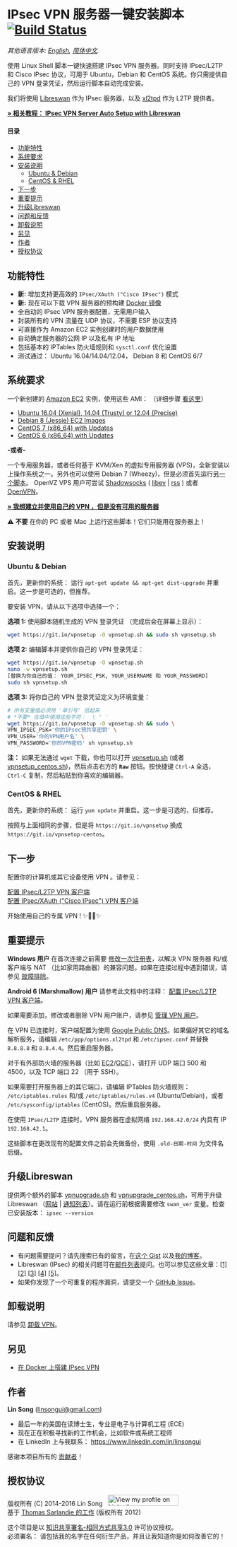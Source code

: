 ﻿# IPsec VPN 服务器一键安装脚本 &nbsp;[![Build Status](https://static.ls20.com/travis-ci/setup-ipsec-vpn.svg)](https://travis-ci.org/hwdsl2/setup-ipsec-vpn)

*其他语言版本: [English](README.md), [简体中文](README-zh.md).*

使用 Linux Shell 脚本一键快速搭建 IPsec VPN 服务器。同时支持 IPsec/L2TP 和 Cisco IPsec 协议，可用于 Ubuntu，Debian 和 CentOS 系统。你只需提供自己的 VPN 登录凭证，然后运行脚本自动完成安装。

我们将使用 <a href="https://libreswan.org/" target="_blank">Libreswan</a> 作为 IPsec 服务器，以及 <a href="https://github.com/xelerance/xl2tpd" target="_blank">xl2tpd</a> 作为 L2TP 提供者。

<a href="https://blog.ls20.com/ipsec-l2tp-vpn-auto-setup-for-ubuntu-12-04-on-amazon-ec2/" target="_blank">**&raquo; 相关教程： IPsec VPN Server Auto Setup with Libreswan**</a>

#### 目录

- [功能特性](#功能特性)
- [系统要求](#系统要求)
- [安装说明](#安装说明)
  - [Ubuntu & Debian](#ubuntu--debian)
  - [CentOS & RHEL](#centos--rhel)
- [下一步](#下一步)
- [重要提示](#重要提示)
- [升级Libreswan](#升级libreswan)
- [问题和反馈](#问题和反馈)
- [卸载说明](#卸载说明)
- [另见](#另见)
- [作者](#作者)
- [授权协议](#授权协议)

## 功能特性

- **新:** 增加支持更高效的 `IPsec/XAuth ("Cisco IPsec")` 模式
- **新:** 现在可以下载 VPN 服务器的预构建 [Docker 镜像](#另见)
- 全自动的 IPsec VPN 服务器配置，无需用户输入
- 封装所有的 VPN 流量在 UDP 协议，不需要 ESP 协议支持
- 可直接作为 Amazon EC2 实例创建时的用户数据使用
- 自动确定服务器的公网 IP 以及私有 IP 地址
- 包括基本的 IPTables 防火墙规则和 `sysctl.conf` 优化设置
- 测试通过： Ubuntu 16.04/14.04/12.04， Debian 8 和 CentOS 6/7

## 系统要求

一个新创建的 <a href="https://aws.amazon.com/ec2/" target="_blank">Amazon EC2</a> 实例，使用这些 AMI： （详细步骤 <a href="https://blog.ls20.com/ipsec-l2tp-vpn-auto-setup-for-ubuntu-12-04-on-amazon-ec2/#vpnsetup" target="_blank">看这里</a>）
- <a href="https://cloud-images.ubuntu.com/locator/" target="_blank">Ubuntu 16.04 (Xenial), 14.04 (Trusty) or 12.04 (Precise)</a>
- <a href="https://wiki.debian.org/Cloud/AmazonEC2Image" target="_blank">Debian 8 (Jessie) EC2 Images</a>
- <a href="https://aws.amazon.com/marketplace/pp/B00O7WM7QW" target="_blank">CentOS 7 (x86_64) with Updates</a>
- <a href="https://aws.amazon.com/marketplace/pp/B00NQAYLWO" target="_blank">CentOS 6 (x86_64) with Updates</a>

**-或者-**

一个专用服务器，或者任何基于 KVM/Xen 的虚拟专用服务器 (VPS)，全新安装以上操作系统之一。另外也可以使用 Debian 7 (Wheezy)，但是必须首先运行<a href="extras/vpnsetup-debian-7-workaround.sh" target="_blank">另一个脚本</a>。 OpenVZ VPS 用户可尝试 <a href="https://shadowsocks.org" target="_blank">Shadowsocks</a> ( <a href="https://github.com/shadowsocks/shadowsocks-libev" target="_blank">libev</a> | <a href="https://github.com/breakwa11/shadowsocks-rss" target="_blank">rss</a> ) 或者 <a href="https://github.com/Nyr/openvpn-install" target="_blank">OpenVPN</a>。

<a href="https://blog.ls20.com/ipsec-l2tp-vpn-auto-setup-for-ubuntu-12-04-on-amazon-ec2/#gettingavps" target="_blank">**&raquo; 我想建立并使用自己的 VPN ，但是没有可用的服务器**</a>

:warning: **不要** 在你的 PC 或者 Mac 上运行这些脚本！它们只能用在服务器上！

## 安装说明

### Ubuntu & Debian

首先，更新你的系统： 运行 `apt-get update && apt-get dist-upgrade` 并重启。这一步是可选的，但推荐。

要安装 VPN，请从以下选项中选择一个：

**选项 1:** 使用脚本随机生成的 VPN 登录凭证 （完成后会在屏幕上显示）：

```bash
wget https://git.io/vpnsetup -O vpnsetup.sh && sudo sh vpnsetup.sh
```

**选项 2:** 编辑脚本并提供你自己的 VPN 登录凭证：

```bash
wget https://git.io/vpnsetup -O vpnsetup.sh
nano -w vpnsetup.sh
[替换为你自己的值： YOUR_IPSEC_PSK, YOUR_USERNAME 和 YOUR_PASSWORD]
sudo sh vpnsetup.sh
```

**选项 3:** 将你自己的 VPN 登录凭证定义为环境变量：

```bash
# 所有变量值必须用 '单引号' 括起来
# *不要* 在值中使用这些字符：  \ " '
wget https://git.io/vpnsetup -O vpnsetup.sh && sudo \
VPN_IPSEC_PSK='你的IPsec预共享密钥' \
VPN_USER='你的VPN用户名' \
VPN_PASSWORD='你的VPN密码' sh vpnsetup.sh
```

**注：** 如果无法通过 `wget` 下载，你也可以打开 <a href="vpnsetup.sh" target="_blank">vpnsetup.sh</a> (或者 <a href="vpnsetup_centos.sh" target="_blank">vpnsetup_centos.sh</a>)，然后点击右方的 **`Raw`** 按钮。按快捷键 `Ctrl-A` 全选， `Ctrl-C` 复制，然后粘贴到你喜欢的编辑器。

### CentOS & RHEL

首先，更新你的系统： 运行 `yum update` 并重启。这一步是可选的，但推荐。

按照与上面相同的步骤，但是将 `https://git.io/vpnsetup` 换成 `https://git.io/vpnsetup-centos`。

## 下一步

配置你的计算机或其它设备使用 VPN 。请参见：

<a href="docs/clients-zh.md" target="_blank">配置 IPsec/L2TP VPN 客户端</a>   
<a href="docs/clients-xauth-zh.md" target="_blank">配置 IPsec/XAuth ("Cisco IPsec") VPN 客户端</a>

开始使用自己的专属 VPN ! :sparkles::tada::rocket::sparkles:

## 重要提示

**Windows 用户** 在首次连接之前需要 <a href="docs/clients-zh.md#regkey" target="_blank">修改一次注册表</a>，以解决 VPN 服务器 和/或 客户端与 NAT （比如家用路由器）的兼容问题。如果在连接过程中遇到错误，请参见 <a href="docs/clients-zh.md#故障排除" target="_blank">故障排除</a>。

**Android 6 (Marshmallow) 用户** 请参考此文档中的注释： <a href="docs/clients-zh.md#android" target="_blank">配置 IPsec/L2TP VPN 客户端</a>。

如果需要添加，修改或者删除 VPN 用户账户，请参见 <a href="docs/manage-users-zh.md" target="_blank">管理 VPN 用户</a>。

在 VPN 已连接时，客户端配置为使用 <a href="https://developers.google.com/speed/public-dns/" target="_blank">Google Public DNS</a>。如果偏好其它的域名解析服务，请编辑 `/etc/ppp/options.xl2tpd` 和 `/etc/ipsec.conf` 并替换 `8.8.8.8` 和 `8.8.4.4`。然后重启服务器。

对于有外部防火墙的服务器（比如 <a href="https://docs.aws.amazon.com/AWSEC2/latest/UserGuide/using-network-security.html" target="_blank">EC2</a>/<a href="https://cloud.google.com/compute/docs/networking#firewalls" target="_blank">GCE</a>），请打开 UDP 端口 500 和 4500，以及 TCP 端口 22 （用于 SSH）。

如果需要打开服务器上的其它端口，请编辑 IPTables 防火墙规则： `/etc/iptables.rules` 和/或 `/etc/iptables/rules.v4` (Ubuntu/Debian)，或者 `/etc/sysconfig/iptables` (CentOS)。然后重启服务器。

在使用 `IPsec/L2TP` 连接时，VPN 服务器在虚拟网络 `192.168.42.0/24` 内具有 IP `192.168.42.1`。

这些脚本在更改现有的配置文件之前会先做备份，使用 `.old-日期-时间` 为文件名后缀。

## 升级Libreswan

提供两个额外的脚本 <a href="extras/vpnupgrade.sh" target="_blank">vpnupgrade.sh</a> 和 <a href="extras/vpnupgrade_centos.sh" target="_blank">vpnupgrade_centos.sh</a>，可用于升级 Libreswan （<a href="https://libreswan.org" target="_blank">网站</a> | <a href="https://lists.libreswan.org/mailman/listinfo/swan-announce" target="_blank">通知列表</a>）。请在运行前根据需要修改 `swan_ver` 变量。检查已安装版本： `ipsec --version`

## 问题和反馈

- 有问题需要提问？请先搜索已有的留言，在<a href="https://gist.github.com/hwdsl2/9030462#comments" target="_blank">这个 Gist</a> 以及<a href="https://blog.ls20.com/ipsec-l2tp-vpn-auto-setup-for-ubuntu-12-04-on-amazon-ec2/#disqus_thread" target="_blank">我的博客</a>。
- Libreswan (IPsec) 的相关问题可在<a href="https://lists.libreswan.org/mailman/listinfo/swan" target="_blank">邮件列表</a>提问。也可以参见这些文章：<a href="https://libreswan.org/wiki/Main_Page" target="_blank">[1]</a> <a href="https://wiki.gentoo.org/wiki/IPsec_L2TP_VPN_server" target="_blank">[2]</a> <a href="https://wiki.archlinux.org/index.php/L2TP/IPsec_VPN_client_setup" target="_blank">[3]</a> <a href="https://help.ubuntu.com/community/L2TPServer" target="_blank">[4]</a> <a href="https://libreswan.org/man/ipsec.conf.5.html" target="_blank">[5]</a>。
- 如果你发现了一个可重复的程序漏洞，请提交一个 <a href="https://github.com/hwdsl2/setup-ipsec-vpn/issues?q=is%3Aissue" target="_blank">GitHub Issue</a>。

## 卸载说明

请参见 <a href="docs/uninstall-zh.md" target="_blank">卸载 VPN</a>。

## 另见

- <a href="https://github.com/hwdsl2/docker-ipsec-vpn-server" target="_blank">在 Docker 上搭建 IPsec VPN</a>

## 作者

**Lin Song** (linsongui@gmail.com)   
- 最后一年的美国在读博士生，专业是电子与计算机工程 (ECE)
- 现在正在积极寻找新的工作机会，比如软件或系统工程师
- 在 LinkedIn 上与我联系： <a href="https://www.linkedin.com/in/linsongui" target="_blank">https://www.linkedin.com/in/linsongui</a>

感谢本项目所有的 <a href="https://github.com/hwdsl2/setup-ipsec-vpn/graphs/contributors" target="_blank">贡献者</a>！

## 授权协议

版权所有 (C) 2014-2016&nbsp;Lin Song&nbsp;&nbsp;&nbsp;<a href="https://www.linkedin.com/in/linsongui" target="_blank"><img src="https://static.licdn.com/scds/common/u/img/webpromo/btn_viewmy_160x25.png" width="160" height="25" border="0" alt="View my profile on LinkedIn"></a>   
基于 <a href="https://github.com/sarfata/voodooprivacy" target="_blank">Thomas Sarlandie 的工作</a> (版权所有 2012)

这个项目是以 <a href="http://creativecommons.org/licenses/by-sa/3.0/" target="_blank">知识共享署名-相同方式共享3.0</a> 许可协议授权。   
必须署名： 请包括我的名字在任何衍生产品，并且让我知道你是如何改善它的！
